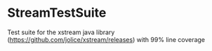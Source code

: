 # StreamTestSuite
Test suite for the xstream java library (https://github.com/jolice/xstream/releases) with 99% line coverage 
